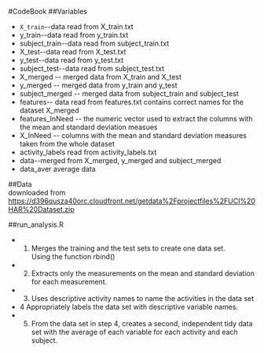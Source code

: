 #CodeBook
##Variables
* `X_train`--data read from X_train.txt
* y_train--data read from y_train.txt
* subject_train--data read from subject_train.txt
* X_test--data read from X_test.txt
* y_test--data read from y_test.txt
* subject_test--data read from subject_test.txt
* X_merged -- merged data from X_train and X_test
* y_merged -- merged data from y_train and y_test
* subject_merged -- merged data from subject_train and subject_test
* features-- data read from features.txt contains correct names for the dataset X_merged
* features_InNeed -- the numeric vector used to extract the columns with the mean and standard deviation measues
* X_InNeed -- columns with the mean and standard deviation measures taken from the whole dataset
* activity_labels read from activity_labels.txt
* data--merged from X_merged, y_merged and subject_merged
* data_aver average data

##Data<br />
downloaded from https://d396qusza40orc.cloudfront.net/getdata%2Fprojectfiles%2FUCI%20HAR%20Dataset.zip 

##run_analysis.R
* 1. Merges the training and the test sets to create one data set.<br />
Using the function rbind()
* 2. Extracts only the measurements on the mean and standard deviation for each measurement. <br />
* 3. Uses descriptive activity names to name the activities in the data set<br />
* 4  Appropriately labels the data set with descriptive variable names. <br />
* 5. From the data set in step 4, creates a second, independent tidy data set with the average of each variable for each activity and each subject.<br />
